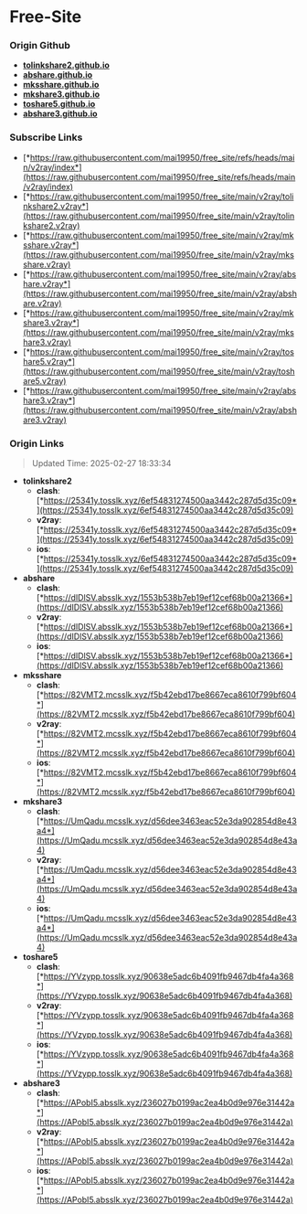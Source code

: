 # Free-Site

### Origin Github

- [**tolinkshare2.github.io**](https://github.com/tolinkshare2/tolinkshare2.github.io)
- [**abshare.github.io**](https://github.com/abshare/abshare.github.io)
- [**mksshare.github.io**](https://github.com/mksshare/mksshare.github.io)
- [**mkshare3.github.io**](https://github.com/mkshare3/mkshare3.github.io)
- [**toshare5.github.io**](https://github.com/toshare5/toshare5.github.io)
- [**abshare3.github.io**](https://github.com/abshare3/abshare3.github.io)

### Subscribe Links

- [*https://raw.githubusercontent.com/mai19950/free_site/refs/heads/main/v2ray/index*](https://raw.githubusercontent.com/mai19950/free_site/refs/heads/main/v2ray/index)
- [*https://raw.githubusercontent.com/mai19950/free_site/main/v2ray/tolinkshare2.v2ray*](https://raw.githubusercontent.com/mai19950/free_site/main/v2ray/tolinkshare2.v2ray)
- [*https://raw.githubusercontent.com/mai19950/free_site/main/v2ray/mksshare.v2ray*](https://raw.githubusercontent.com/mai19950/free_site/main/v2ray/mksshare.v2ray)
- [*https://raw.githubusercontent.com/mai19950/free_site/main/v2ray/abshare.v2ray*](https://raw.githubusercontent.com/mai19950/free_site/main/v2ray/abshare.v2ray)
- [*https://raw.githubusercontent.com/mai19950/free_site/main/v2ray/mkshare3.v2ray*](https://raw.githubusercontent.com/mai19950/free_site/main/v2ray/mkshare3.v2ray)
- [*https://raw.githubusercontent.com/mai19950/free_site/main/v2ray/toshare5.v2ray*](https://raw.githubusercontent.com/mai19950/free_site/main/v2ray/toshare5.v2ray)
- [*https://raw.githubusercontent.com/mai19950/free_site/main/v2ray/abshare3.v2ray*](https://raw.githubusercontent.com/mai19950/free_site/main/v2ray/abshare3.v2ray)

### Origin Links

> Updated Time: 2025-02-27 18:33:34

- **tolinkshare2**
  - **clash**: [*https://25341y.tosslk.xyz/6ef54831274500aa3442c287d5d35c09*](https://25341y.tosslk.xyz/6ef54831274500aa3442c287d5d35c09)
  - **v2ray**: [*https://25341y.tosslk.xyz/6ef54831274500aa3442c287d5d35c09*](https://25341y.tosslk.xyz/6ef54831274500aa3442c287d5d35c09)
  - **ios**: [*https://25341y.tosslk.xyz/6ef54831274500aa3442c287d5d35c09*](https://25341y.tosslk.xyz/6ef54831274500aa3442c287d5d35c09)
- **abshare**
  - **clash**: [*https://dIDlSV.absslk.xyz/1553b538b7eb19ef12cef68b00a21366*](https://dIDlSV.absslk.xyz/1553b538b7eb19ef12cef68b00a21366)
  - **v2ray**: [*https://dIDlSV.absslk.xyz/1553b538b7eb19ef12cef68b00a21366*](https://dIDlSV.absslk.xyz/1553b538b7eb19ef12cef68b00a21366)
  - **ios**: [*https://dIDlSV.absslk.xyz/1553b538b7eb19ef12cef68b00a21366*](https://dIDlSV.absslk.xyz/1553b538b7eb19ef12cef68b00a21366)
- **mksshare**
  - **clash**: [*https://82VMT2.mcsslk.xyz/f5b42ebd17be8667eca8610f799bf604*](https://82VMT2.mcsslk.xyz/f5b42ebd17be8667eca8610f799bf604)
  - **v2ray**: [*https://82VMT2.mcsslk.xyz/f5b42ebd17be8667eca8610f799bf604*](https://82VMT2.mcsslk.xyz/f5b42ebd17be8667eca8610f799bf604)
  - **ios**: [*https://82VMT2.mcsslk.xyz/f5b42ebd17be8667eca8610f799bf604*](https://82VMT2.mcsslk.xyz/f5b42ebd17be8667eca8610f799bf604)
- **mkshare3**
  - **clash**: [*https://UmQadu.mcsslk.xyz/d56dee3463eac52e3da902854d8e43a4*](https://UmQadu.mcsslk.xyz/d56dee3463eac52e3da902854d8e43a4)
  - **v2ray**: [*https://UmQadu.mcsslk.xyz/d56dee3463eac52e3da902854d8e43a4*](https://UmQadu.mcsslk.xyz/d56dee3463eac52e3da902854d8e43a4)
  - **ios**: [*https://UmQadu.mcsslk.xyz/d56dee3463eac52e3da902854d8e43a4*](https://UmQadu.mcsslk.xyz/d56dee3463eac52e3da902854d8e43a4)
- **toshare5**
  - **clash**: [*https://YVzypp.tosslk.xyz/90638e5adc6b4091fb9467db4fa4a368*](https://YVzypp.tosslk.xyz/90638e5adc6b4091fb9467db4fa4a368)
  - **v2ray**: [*https://YVzypp.tosslk.xyz/90638e5adc6b4091fb9467db4fa4a368*](https://YVzypp.tosslk.xyz/90638e5adc6b4091fb9467db4fa4a368)
  - **ios**: [*https://YVzypp.tosslk.xyz/90638e5adc6b4091fb9467db4fa4a368*](https://YVzypp.tosslk.xyz/90638e5adc6b4091fb9467db4fa4a368)
- **abshare3**
  - **clash**: [*https://APobI5.absslk.xyz/236027b0199ac2ea4b0d9e976e31442a*](https://APobI5.absslk.xyz/236027b0199ac2ea4b0d9e976e31442a)
  - **v2ray**: [*https://APobI5.absslk.xyz/236027b0199ac2ea4b0d9e976e31442a*](https://APobI5.absslk.xyz/236027b0199ac2ea4b0d9e976e31442a)
  - **ios**: [*https://APobI5.absslk.xyz/236027b0199ac2ea4b0d9e976e31442a*](https://APobI5.absslk.xyz/236027b0199ac2ea4b0d9e976e31442a)
